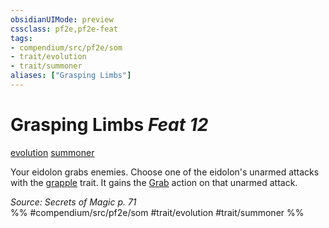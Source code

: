 ```yaml
---
obsidianUIMode: preview
cssclass: pf2e,pf2e-feat
tags:
- compendium/src/pf2e/som
- trait/evolution
- trait/summoner
aliases: ["Grasping Limbs"]
---
```

# Grasping Limbs  *Feat 12*  
[evolution](evolution-som.md "Evolution Feat Trait")  [summoner](Reference/Rules/Traits/summoner-som.md "Summoner Class Trait")  


Your eidolon grabs enemies. Choose one of the eidolon's unarmed attacks with the [grapple](Reference/Rules/Traits/grapple.md "Grapple Weapon Trait") trait. It gains the [Grab](grab.md) action on that unarmed attack.

*Source: Secrets of Magic p. 71*  
%% #compendium/src/pf2e/som #trait/evolution #trait/summoner %%